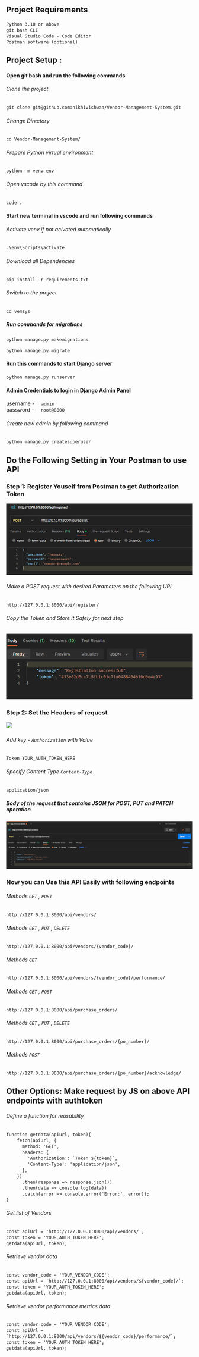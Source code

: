 
## Project Requirements

```
Python 3.10 or above
git bash CLI
Visual Studio Code - Code Editor
Postman software (optional)
```


## Project Setup : 

#### Open git bash and run the following commands

###### Clone the project
```
git clone git@github.com:nikhivishwaa/Vendor-Management-System.git
```

###### Change Directory
```
cd Vendor-Management-System/
``` 

###### Prepare Python virtual environment
```
python -m venv env
```

###### Open vscode by this command
```
code .
```


#### Start new terminal in vscode and run following commands

###### Activate venv if not acivated automatically
```
.\env\Scripts\activate
```

###### Download all Dependencies
```
pip install -r requirements.txt
```

###### Switch to the project
```
cd vemsys
```

##### Run commands for migrations
```
python manage.py makemigrations
```
```
python manage.py migrate
```


#### Run this commands to start Django server

```
python manage.py runserver
```

#### Admin Credentials to login in Django Admin Panel

username - `   admin       `<br>
password - `   root@8000   `<br>

###### Create new admin by following command

```
python manage.py createsuperuser
```

## Do the Following Setting in Your Postman to use API

### Step 1: Register Youself from Postman to get Authorization Token

<img src="resource/register.png">

###### Make a POST request with desired Parameters on the following URL
```
http://127.0.0.1:8000/api/register/
```

###### Copy the Token and Store it Safely for next step

<img src="resource/token.png">


### Step 2: Set the Headers of request

<img src='resource/hearders.png'>

###### Add key -  `Authorization`  with Value

```
Token YOUR_AUTH_TOKEN_HERE
```

###### Specify Content Type `Content-Type`

```
application/json
```

##### Body of the request that contains JSON for POST, PUT and PATCH operation

<img src='resource/body.png'>


### Now you can Use this API Easily with following endpoints

######  Methods  ` GET ` ,  ` POST `

```
http://127.0.0.1:8000/api/vendors/
```

######  Methods ` GET ` ,  ` PUT ` ,  ` DELETE `

```
http://127.0.0.1:8000/api/vendors/{vendor_code}/
```

######  Methods ` GET ` 

```
http://127.0.0.1:8000/api/vendors/{vendor_code}/performance/
```

######  Methods ` GET ` ,  ` POST `

```
http://127.0.0.1:8000/api/purchase_orders/
```

######  Methods ` GET ` ,  ` PUT ` ,  ` DELETE `

```
http://127.0.0.1:8000/api/purchase_orders/{po_number}/
```

######  Methods ` POST `

```
http://127.0.0.1:8000/api/purchase_orders/{po_number}/acknowledge/
```




## Other Options: Make request by JS on above API endpoints with authtoken


###### Define a function for reusability

```
function getdata(apiurl, token){
    fetch(apiUrl, {
      method: 'GET',
      headers: {
        'Authorization': `Token ${token}`,
        'Content-Type': 'application/json',
      },
    })
      .then(response => response.json())
      .then(data => console.log(data))
      .catch(error => console.error('Error:', error));
}
```

###### Get list of Vendors

```
const apiUrl = 'http://127.0.0.1:8000/api/vendors/';
const token = 'YOUR_AUTH_TOKEN_HERE';
getdata(apiUrl, token);
```

###### Retrieve vendor data

```
const vendor_code = 'YOUR_VENDOR_CODE';
const apiUrl = `http://127.0.0.1:8000/api/vendors/${vendor_code}/`;
const token = 'YOUR_AUTH_TOKEN_HERE';
getdata(apiUrl, token);
```


###### Retrieve vendor performance metrics data
```
const vendor_code = 'YOUR_VENDOR_CODE';
const apiUrl = `http://127.0.0.1:8000/api/vendors/${vendor_code}/performance/`;
const token = 'YOUR_AUTH_TOKEN_HERE';
getdata(apiUrl, token);
```
